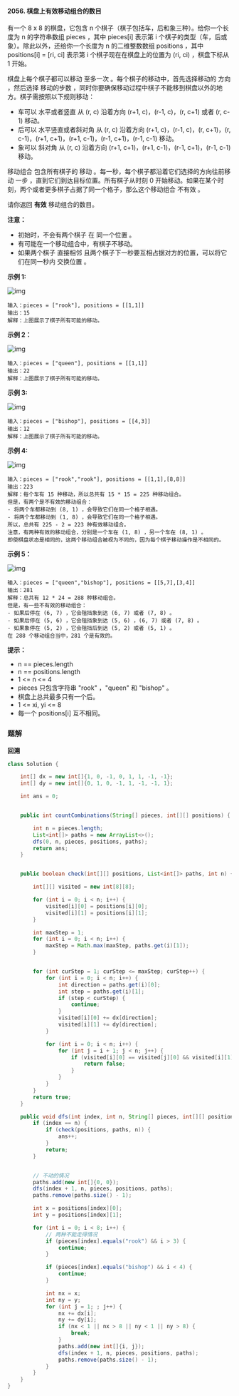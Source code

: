 #### 2056. 棋盘上有效移动组合的数目

有一个 8 x 8 的棋盘，它包含 n 个棋子（棋子包括车，后和象三种）。给你一个长度为 n 的字符串数组 pieces ，其中 pieces[i] 表示第 i 个棋子的类型（车，后或象）。除此以外，还给你一个长度为 n 的二维整数数组 positions ，其中 positions[i] = [ri, ci] 表示第 i 个棋子现在在棋盘上的位置为 (ri, ci) ，棋盘下标从 1 开始。

棋盘上每个棋子都可以移动 至多一次 。每个棋子的移动中，首先选择移动的 方向 ，然后选择 移动的步数 ，同时你要确保移动过程中棋子不能移到棋盘以外的地方。棋子需按照以下规则移动：

* 车可以 水平或者竖直 从 (r, c) 沿着方向 (r+1, c)，(r-1, c)，(r, c+1) 或者 (r, c-1) 移动。
* 后可以 水平竖直或者斜对角 从 (r, c) 沿着方向 (r+1, c)，(r-1, c)，(r, c+1)，(r, c-1)，(r+1, c+1)，(r+1, c-1)，(r-1, c+1)，(r-1, c-1) 移动。
* 象可以 斜对角 从 (r, c) 沿着方向 (r+1, c+1)，(r+1, c-1)，(r-1, c+1)，(r-1, c-1) 移动。

移动组合 包含所有棋子的 移动 。每一秒，每个棋子都沿着它们选择的方向往前移动 一步 ，直到它们到达目标位置。所有棋子从时刻 0 开始移动。如果在某个时刻，两个或者更多棋子占据了同一个格子，那么这个移动组合 不有效 。

请你返回 **有效** 移动组合的数目。

**注意：**

* 初始时，不会有两个棋子 在 同一个位置 。
* 有可能在一个移动组合中，有棋子不移动。
* 如果两个棋子 直接相邻 且两个棋子下一秒要互相占据对方的位置，可以将它们在同一秒内 交换位置 。

**示例 1:**

![img](./images/棋盘上有效移动组合的数目/1.jpg)

```shell
输入：pieces = ["rook"], positions = [[1,1]]
输出：15
解释：上图展示了棋子所有可能的移动。
```

**示例 2：**

![img](./images/棋盘上有效移动组合的数目/2.jpg)

```shell
输入：pieces = ["queen"], positions = [[1,1]]
输出：22
解释：上图展示了棋子所有可能的移动。
```

**示例 3:**

![img](./images/棋盘上有效移动组合的数目/3.jpg)

```shell
输入：pieces = ["bishop"], positions = [[4,3]]
输出：12
解释：上图展示了棋子所有可能的移动。
```

**示例 4:**

![img](./images/棋盘上有效移动组合的数目/4.jpg)

```shell
输入：pieces = ["rook","rook"], positions = [[1,1],[8,8]]
输出：223
解释：每个车有 15 种移动，所以总共有 15 * 15 = 225 种移动组合。
但是，有两个是不有效的移动组合：
- 将两个车都移动到 (8, 1) ，会导致它们在同一个格子相遇。
- 将两个车都移动到 (1, 8) ，会导致它们在同一个格子相遇。
所以，总共有 225 - 2 = 223 种有效移动组合。
注意，有两种有效的移动组合，分别是一个车在 (1, 8) ，另一个车在 (8, 1) 。
即使棋盘状态是相同的，这两个移动组合被视为不同的，因为每个棋子移动操作是不相同的。
```

**示例 5：**

![img](./images/棋盘上有效移动组合的数目/5.jpg)

```shell
输入：pieces = ["queen","bishop"], positions = [[5,7],[3,4]]
输出：281
解释：总共有 12 * 24 = 288 种移动组合。
但是，有一些不有效的移动组合：
- 如果后停在 (6, 7) ，它会阻挡象到达 (6, 7) 或者 (7, 8) 。
- 如果后停在 (5, 6) ，它会阻挡象到达 (5, 6) ，(6, 7) 或者 (7, 8) 。
- 如果象停在 (5, 2) ，它会阻挡后到达 (5, 2) 或者 (5, 1) 。
在 288 个移动组合当中，281 个是有效的。
```

**提示：**

* n == pieces.length
* n == positions.length
* 1 <= n <= 4
* pieces 只包含字符串 "rook" ，"queen" 和 "bishop" 。
* 棋盘上总共最多只有一个后。
* 1 <= xi, yi <= 8
* 每一个 positions[i] 互不相同。

### 题解

**回溯**

```java
class Solution {

    int[] dx = new int[]{1, 0, -1, 0, 1, 1, -1, -1};
    int[] dy = new int[]{0, 1, 0, -1, 1, -1, -1, 1};

    int ans = 0;


    public int countCombinations(String[] pieces, int[][] positions) {

        int n = pieces.length;
        List<int[]> paths = new ArrayList<>();
        dfs(0, n, pieces, positions, paths);
        return ans;
    }


    public boolean check(int[][] positions, List<int[]> paths, int n) {

        int[][] visited = new int[8][8];

        for (int i = 0; i < n; i++) {
            visited[i][0] = positions[i][0];
            visited[i][1] = positions[i][1];
        }

        int maxStep = 1;
        for (int i = 0; i < n; i++) {
            maxStep = Math.max(maxStep, paths.get(i)[1]);
        }


        for (int curStep = 1; curStep <= maxStep; curStep++) {
            for (int i = 0; i < n; i++) {
                int direction = paths.get(i)[0];
                int step = paths.get(i)[1];
                if (step < curStep) {
                    continue;
                }
                visited[i][0] += dx[direction];
                visited[i][1] += dy[direction];
            }

            for (int i = 0; i < n; i++) {
                for (int j = i + 1; j < n; j++) {
                    if (visited[i][0] == visited[j][0] && visited[i][1] == visited[j][1]) {
                        return false;
                    }
                }
            }
        }
        return true;
    }

    public void dfs(int index, int n, String[] pieces, int[][] positions, List<int[]> paths) {
        if (index == n) {
            if (check(positions, paths, n)) {
                ans++;
            }
            return;
        }


        // 不动的情况
        paths.add(new int[]{0, 0});
        dfs(index + 1, n, pieces, positions, paths);
        paths.remove(paths.size() - 1);

        int x = positions[index][0];
        int y = positions[index][1];

        for (int i = 0; i < 8; i++) {
            // 两种不能走得情况
            if (pieces[index].equals("rook") && i > 3) {
                continue;
            }

            if (pieces[index].equals("bishop") && i < 4) {
                continue;
            }

            int nx = x;
            int ny = y;
            for (int j = 1; ; j++) {
                nx += dx[i];
                ny += dy[i];
                if (nx < 1 || nx > 8 || ny < 1 || ny > 8) {
                    break;
                }
                paths.add(new int[]{i, j});
                dfs(index + 1, n, pieces, positions, paths);
                paths.remove(paths.size() - 1);
            }
        }
    }
}
```

